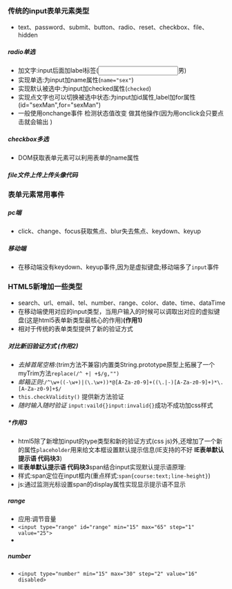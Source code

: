 ### 传统的input表单元素类型
- text、password、submit、button、radio、reset、checkbox、file、hidden
##### radio单选
- 加文字:input后面加label标签(<input><label>男</label>)
- 实现单选:为input加name属性(`name="sex"`)
- 实现默认被选中:为input加checked属性(`checked`)
- 实现点文字也可以切换被选中状态:为input加id属性,label加for属性(id="sexMan",for="sexMan")
- 一般使用onchange事件 检测状态值改变 做其他操作(因为用onclick会只要点击就会输出 )
##### checkbox多选
- DOM获取表单元素可以利用表单的name属性
##### file文件上传*上传头像代码*
### 表单元素常用事件
##### pc端
- click、change、focus获取焦点、blur失去焦点、keydown、keyup
##### 移动端
- 在移动端没有keydown、keyup事件,因为是虚拟键盘;移动端多了`input`事件
### HTML5新增加一些类型
- search、url、email、tel、number、range、color、date、time、dataTime
- 在移动端使用对应的input类型，当用户输入的时候可以调取出对应的虚拟键盘(这是html5表单新类型最核心的作用)**(作用1)**
- 相对于传统的表单类型提供了新的验证方式
##### 对比新旧验证方式 **(作用2)**
- *去掉首尾空格*:(trim方法不兼容)内置类String.prototype原型上拓展了一个myTrim方法`replace(/^ +| +$/g,"")`
- *邮箱正则*:`/^\w+((-\w+)|(\.\w+))*@[A-Za-z0-9]+((\.|-)[A-Za-z0-9]+)*\.[A-Za-z0-9]+$/`
- `this.checkValidity()` 提供新方法验证
- *随时输入随时验证* `input:vaild{}input:invalid{}`成功不成功加css样式
##### ***作用3**
- html5除了新增加input的type类型和新的验证方式(css js)外,还增加了一个新的属性`placeholder`用来给文本框设置默认提示信息(IE支持的不好 **IE表单默认提示语 代码块3**)
- **IE表单默认提示语  代码块3**span结合input实现默认提示语原理:
- 样式:span定位在input框内(重点样式:`span{course:text;line-height}`)
- js:通过监测光标设置span的display属性实现显示提示语不显示
##### range
- 应用:调节音量
- `<input type="range" id="range" min="15" max="65" step="1" value="25">`
-
##### number
- `<input type="number" min="15" max="30" step="2" value="16" disabled>`
